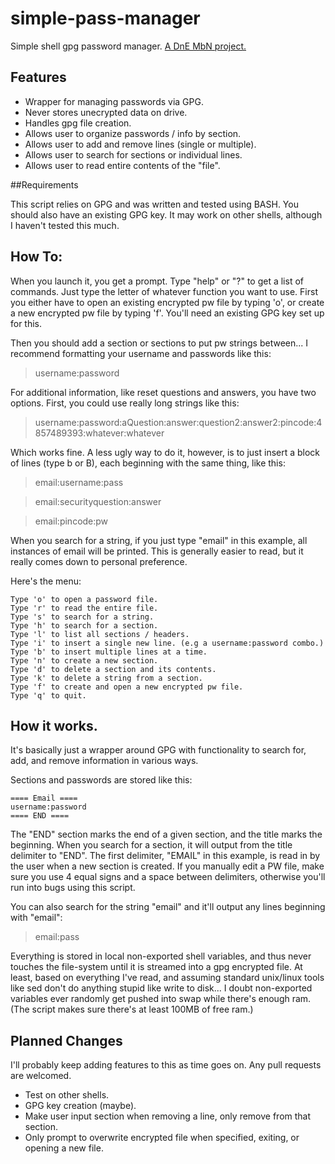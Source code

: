 # simple-pass-manager
Simple shell gpg password manager. 
[A DnE MbN project.](http://mbn.darknedgy.net/DnE_Labs/simple-pass-manager)

## Features

* Wrapper for managing passwords via GPG.
* Never stores unecrypted data on drive.
* Handles gpg file creation. 
* Allows user to organize passwords / info by section.  
* Allows user to add and remove lines (single or multiple).  
* Allows user to search for sections or individual lines. 
* Allows user to read entire contents of the "file". 

##Requirements

This script relies on GPG and was written and tested using BASH.
You should also have an existing GPG key. 
It may work on other shells, although I haven't tested this much. 

## How To:

When you launch it, you get a prompt. Type "help" or "?" to get a list of commands.
Just type the letter of whatever function you want to use. First you either
have to open an existing encrypted pw file by typing 'o', or create a new 
encrypted pw file by typing 'f'. You'll need an existing GPG key set up for this. 

Then you should add a section or sections to put pw strings between... I recommend 
formatting your username and passwords like this: 

>username:password

For additional information, like reset questions and answers, you have two options. First,
you could use really long strings like this: 

>username:password:aQuestion:answer:question2:answer2:pincode:4857489393:whatever:whatever

Which works fine. A less ugly way to do it, however, is to just insert a block of lines 
(type b or B), each beginning with the same thing, like this:  

> email:username:pass

> email:securityquestion:answer

> email:pincode:pw

When you search for a string, if you just type "email" in this example, all instances 
of email will be printed. This is generally easier to read, but it really comes down to 
personal preference. 

Here's the menu:

```
Type 'o' to open a password file.
Type 'r' to read the entire file.
Type 's' to search for a string.
Type 'h' to search for a section.
Type 'l' to list all sections / headers.
Type 'i' to insert a single new line. (e.g a username:password combo.)
Type 'b' to insert multiple lines at a time.
Type 'n' to create a new section.
Type 'd' to delete a section and its contents.
Type 'k' to delete a string from a section.
Type 'f' to create and open a new encrypted pw file.
Type 'q' to quit.
```

## How it works.

It's basically just a wrapper around GPG with functionality to search for, 
add, and remove information in various ways.

Sections and passwords are stored like this: 

```
==== Email ====
username:password
==== END ====
```

The "END" section marks the end of a given section, and the title marks the beginning. 
When you search for a section, it will output from the title delimiter to 
"END". The first delimiter, "EMAIL" in this example, is read in by the user when 
a new section is created. If you manually edit a PW file, make sure you use 4 
equal signs and a space between delimiters, otherwise you'll run into bugs using
this script.  

You can also search for the string "email" and it'll output any lines beginning with "email": 
>email:pass

Everything is stored in local non-exported shell variables, and thus never touches
the file-system until it is streamed into a gpg encrypted file. At least, based on
everything I've read, and assuming standard unix/linux tools like sed don't do anything
stupid like write to disk... I doubt non-exported variables ever randomly get pushed into
swap while there's enough ram. (The script makes sure there's at least 100MB of free ram.)

## Planned Changes

I'll probably keep adding features to this as time goes on. Any pull requests
are welcomed. 

* Test on other shells. 
* GPG key creation (maybe). 
* Make user input section when removing a line, only remove from that section. 
* Only prompt to overwrite encrypted file when specified, exiting, or opening a new file. 
